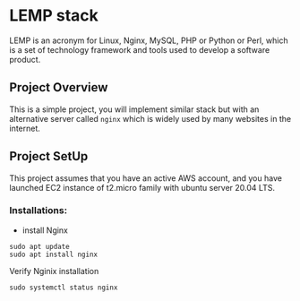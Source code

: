 # LEMP stack
LEMP is an acronym for Linux, Nginx, MySQL, PHP or Python or Perl, which is a set of technology framework and tools used to develop a software product.

## Project Overview
This is a simple project, you will implement similar stack but with an alternative server called `nginx` which is widely used by many websites in the internet.

## Project SetUp
This project assumes that you have an active AWS account, and you have launched EC2 instance of t2.micro family with ubuntu server 20.04 LTS.

### Installations:
- install Nginx
```
sudo apt update
sudo apt install nginx
```
Verify Nginix installation
```
sudo systemctl status nginx
```

